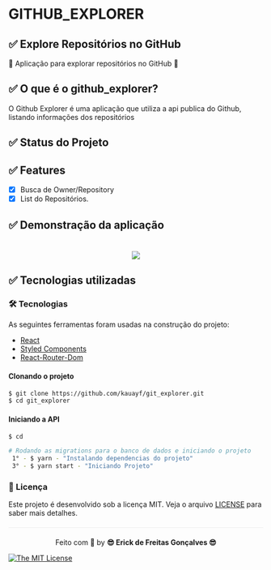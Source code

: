
# GITHUB_EXPLORER


 ## ✅ Explore Repositórios no GitHub

   🚀 Aplicação para explorar repositórios no GitHub 🚀

 ## ✅  O que é o github_explorer?

 O Github Explorer é uma aplicação que utiliza a api publica do Github,
 listando informações dos repositórios


## ✅ Status do Projeto


##  ✅ Features

- [x] Busca de Owner/Repository
- [x] List do Repositórios.

## ✅ Demonstração da aplicação

<h1 align="center">
  <img src=DEMO DA APLICACAO />
</h1>


## ✅ Tecnologias utilizadas

### 🛠 Tecnologias

As seguintes ferramentas foram usadas na construção do projeto:

- [React](https://pt-br.reactjs.org/)
- [Styled Components](https://styled-components.com/)
- [React-Router-Dom](https://reactrouter.com/web/guides/quick-start)


<Div style{alingnItems: 'center'}>

</Div>


#### Clonando o projeto
```sh
$ git clone https://github.com/kauayf/git_explorer.git
$ cd git_explorer
```
#### Iniciando a API
```sh
$ cd

# Rodando as migrations para o banco de dados e iniciando o projeto
 1° - $ yarn - "Instalando dependencias do projeto"
 3° - $ yarn start - "Iniciando Projeto"
```

### :memo: Licença

Este projeto é desenvolvido sob a licença MIT. Veja o arquivo [LICENSE](LICENSE.md) para saber mais detalhes.

<p align="center" style="margin-top: 20px; border-top: 1px solid #eee; padding-top: 20px;">Feito com 💙 by <strong>  😎 Erick de Freitas Gonçalves 😎 </strong> </p>


[![The MIT License](https://img.shields.io/badge/license-MIT-green.svg?style=flat-square)](http://github.com/jvictorfarias/gobarber/LICENSE.md)
